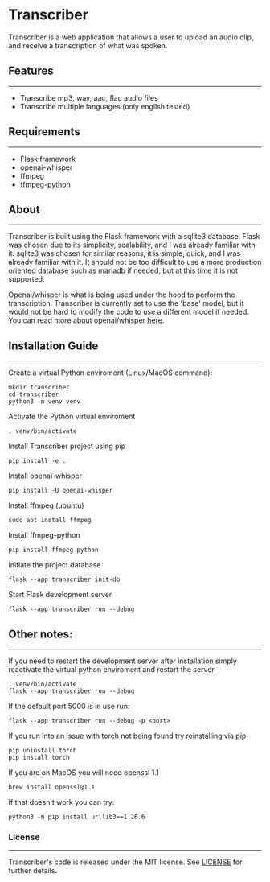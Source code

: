 # Transcriber
Transcriber is a web application that allows a user to upload an audio clip, and receive a transcription of what was spoken.

## Features
---
- Transcribe mp3, wav, aac, flac audio files
- Transcribe multiple languages (only english tested)

## Requirements
---
- Flask framework
- openai-whisper
- ffmpeg
- ffmpeg-python

## About
---
Transcriber is built using the Flask framework with a sqlite3 database.  Flask was chosen due to its simplicity, scalability, and I was already familiar with it.  sqlite3 was chosen for similar reasons, it is simple, quick, and I was already familiar with it.  It should not be too difficult to use a more production oriented database such as mariadb if needed, but at this time it is not supported.

Openai/whisper is what is being used under the hood to perform the transcription.  Transcriber is currently set to use the 'base' model, but it would not be hard to modify the code to use a different model if needed.  You can read more about openai/whisper [here](https://github.com/openai/whisper).

## Installation Guide
---
Create a virtual Python enviroment (Linux/MacOS command):

    mkdir transcriber
    cd transcriber
    python3 -m venv venv

Activate the Python virtual enviroment

    . venv/bin/activate

Install Transcriber project using pip

    pip install -e .

Install openai-whisper

    pip install -U openai-whisper

Install ffmpeg (ubuntu)

    sudo apt install ffmpeg

Install ffmpeg-python

    pip install ffmpeg-python

Initiate the project database

    flask --app transcriber init-db

Start Flask development server

    flask --app transcriber run --debug

## Other notes:
---
If you need to restart the development server after installation simply reactivate the virtual python enviroment and restart the server

    . venv/bin/activate
    flask --app transcriber run --debug

If the default port 5000 is in use run:

    flask --app transcriber run --debug -p <port>

If you run into an issue with torch not being found try reinstalling via pip

    pip uninstall torch
    pip install torch

If you are on MacOS you will need openssl 1.1

    brew install openssl@1.1

If that doesn't work you can try:

    python3 -m pip install urllib3==1.26.6

### License
---
Transcriber's code is released under the MIT license.  See [LICENSE](https://github.com/chirmstream/transcriber/blob/main/LICENSE) for further details.